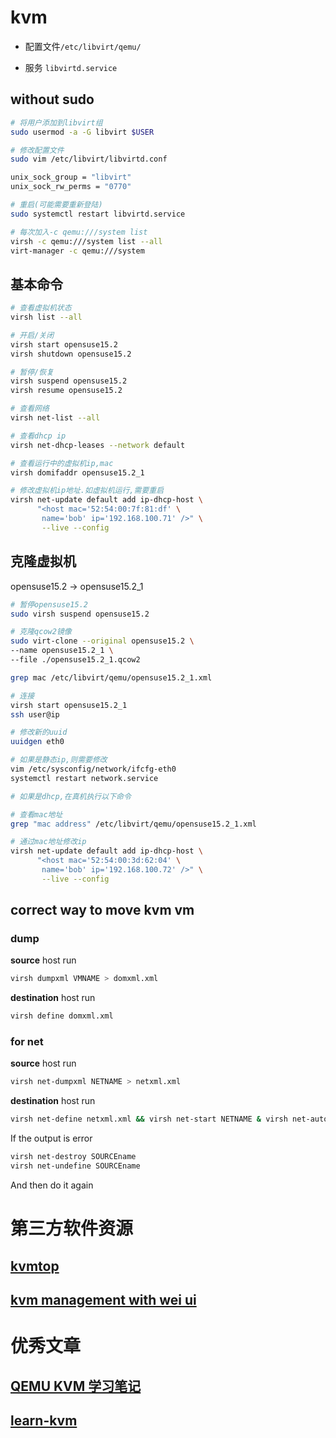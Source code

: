 # kvm

- 配置文件`/etc/libvirt/qemu/`

- 服务 `libvirtd.service`

## without sudo

```bash
# 将用户添加到libvirt组
sudo usermod -a -G libvirt $USER

# 修改配置文件
sudo vim /etc/libvirt/libvirtd.conf

unix_sock_group = "libvirt"
unix_sock_rw_perms = "0770"

# 重启(可能需要重新登陆)
sudo systemctl restart libvirtd.service

# 每次加入-c qemu:///system list
virsh -c qemu:///system list --all
virt-manager -c qemu:///system
```

## 基本命令

```bash
# 查看虚拟机状态
virsh list --all

# 开启/关闭
virsh start opensuse15.2
virsh shutdown opensuse15.2

# 暂停/恢复
virsh suspend opensuse15.2
virsh resume opensuse15.2

# 查看网络
virsh net-list --all

# 查看dhcp ip
virsh net-dhcp-leases --network default

# 查看运行中的虚拟机ip,mac
virsh domifaddr opensuse15.2_1

# 修改虚拟机ip地址.如虚拟机运行,需要重启
virsh net-update default add ip-dhcp-host \
      "<host mac='52:54:00:7f:81:df' \
       name='bob' ip='192.168.100.71' />" \
       --live --config
```

## 克隆虚拟机

opensuse15.2 -> opensuse15.2_1

```bash
# 暂停opensuse15.2
sudo virsh suspend opensuse15.2

# 克隆qcow2镜像
sudo virt-clone --original opensuse15.2 \
--name opensuse15.2_1 \
--file ./opensuse15.2_1.qcow2

grep mac /etc/libvirt/qemu/opensuse15.2_1.xml

# 连接
virsh start opensuse15.2_1
ssh user@ip

# 修改新的uuid
uuidgen eth0

# 如果是静态ip,则需要修改
vim /etc/sysconfig/network/ifcfg-eth0
systemctl restart network.service

# 如果是dhcp,在真机执行以下命令

# 查看mac地址
grep "mac address" /etc/libvirt/qemu/opensuse15.2_1.xml

# 通过mac地址修改ip
virsh net-update default add ip-dhcp-host \
      "<host mac='52:54:00:3d:62:04' \
       name='bob' ip='192.168.100.72' />" \
       --live --config
```

## correct way to move kvm vm

### dump

**source** host run

```sh
virsh dumpxml VMNAME > domxml.xml
```

**destination** host run

```sh
virsh define domxml.xml
```

### for net

**source** host run

```sh
virsh net-dumpxml NETNAME > netxml.xml
```

**destination** host run

```sh
virsh net-define netxml.xml && virsh net-start NETNAME & virsh net-autostart NETNAME
```

If the output is error

```sh
virsh net-destroy SOURCEname
virsh net-undefine SOURCEname
```

And then do it again

# 第三方软件资源

## [kvmtop](https://github.com/cha87de/kvmtop)

## [kvm management with wei ui](https://github.com/kimchi-project/kimchi)

# 优秀文章

## [QEMU KVM 学习笔记](https://yifengyou.gitbooks.io/learn-kvm/content/)

## [learn-kvm](https://github.com/yifengyou/learn-kvm)

